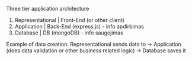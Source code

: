 Three tier application architecture

1. Representational | Front-End (or other client)
2. Application | Back-End (express.js) - info apdirbimas
3. Database | DB (mongoDB) - info saugojimas

Example of data creation: Representational sends data to -> Application (does data validation or other business related logic) -> Database saves it

